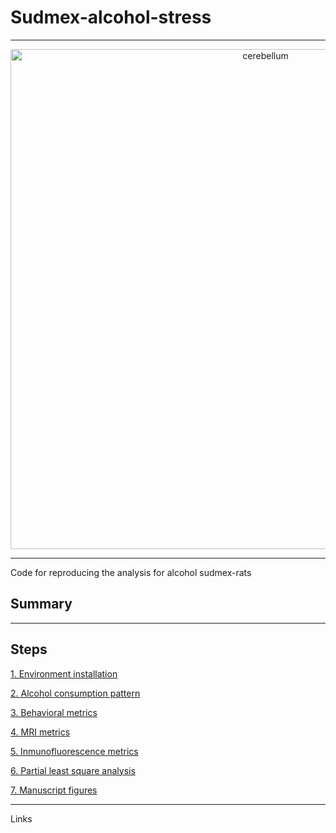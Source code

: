 # Sudmex-alcohol-stress
---

<div align="center"> 

<img src="https://i.ibb.co/r6fpKNW/Model-Alc-Ctrl.png" alt="cerebellum" width="800"/>

</div>

---

Code for reproducing the analysis for alcohol sudmex-rats

## Summary

---

## Steps

[1. Environment installation](https://github.com/psilantrolab/Sudmex-alcohol-rat/blob/main/code/Env_configuration.md)   

[2. Alcohol consumption pattern](https://github.com/psilantrolab/Sudmex-alcohol-rat/blob/main/code/Alcohol_consumption.ipynb)

[3. Behavioral metrics](https://github.com/psilantrolab/Sudmex-alcohol-rat/blob/main/code/Behavior_metrics.ipynb)

[4. MRI metrics](https://github.com/psilantrolab/Sudmex-alcohol-rat/blob/main/code/MRI_metrics.ipynb)

[5. Inmunofluorescence metrics]()

[6. Partial least square analysis]()

[7. Manuscript figures](https://github.com/psilantrolab/Sudmex-alcohol-rat/blob/main/code/Figures.ipynb)

---

Links
